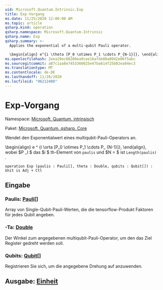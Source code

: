 ```yaml
---
uid: Microsoft.Quantum.Intrinsic.Exp
title: Exp-Vorgang
ms.date: 11/25/2020 12:00:00 AM
ms.topic: article
qsharp.kind: operation
qsharp.namespace: Microsoft.Quantum.Intrinsic
qsharp.name: Exp
qsharp.summary: >-
  Applies the exponential of a multi-qubit Pauli operator.

  \begin{align} e^{i \theta [P_0 \otimes P_1 \cdots P_{N-1}]}, \end{align} where $P_i$ is the $i$th element of `paulis`, and where $N = $`Length(paulis)`.
ms.openlocfilehash: 2eea29ec08260ea9cee1bafde80a0942e06f5abc
ms.sourcegitcommit: a87c1aa8e7453360025e47ba614f25b02ea84ec3
ms.translationtype: MT
ms.contentlocale: de-DE
ms.lasthandoff: 11/26/2020
ms.locfileid: "96212408"
---
```

# <a name="exp-operation"></a>Exp-Vorgang

Namespace: [Microsoft. Quantum. intrinsisch](xref:Microsoft.Quantum.Intrinsic)

Paket: [Microsoft. Quantum. qsharp. Core](https://nuget.org/packages/Microsoft.Quantum.QSharp.Core)


Wendet den Exponentialwert eines multiqubit-Pauli-Operators an.

\begin{align} e ^ {i \orta [P_0 \otimes P_1 \cdots P_ {N-1}]}, \end{align}, wobei $P _I $ das $i $ th-Element von `paulis` und $N = $ ist `Length(paulis)` .

```qsharp
operation Exp (paulis : Pauli[], theta : Double, qubits : Qubit[]) : Unit is Adj + Ctl
```


## <a name="input"></a>Eingabe

### <a name="paulis--pauli"></a>Paulis: [Pauli](xref:microsoft.quantum.lang-ref.pauli)[]

Array von Single-Qubit-Pauli-Werten, die die tensorflow-Produkt Faktoren für jedes Qubit angeben.


### <a name="theta--double"></a>-Ta: [Double](xref:microsoft.quantum.lang-ref.double)

Der Winkel zum angegebenen multiqubit-Pauli-Operator, um den das Ziel Register gedreht werden soll.


### <a name="qubits--qubit"></a>Qubits: [Qubit](xref:microsoft.quantum.lang-ref.qubit)[]

Registrieren Sie sich, um die angegebene Drehung auf anzuwenden.



## <a name="output--unit"></a>Ausgabe: [Einheit](xref:microsoft.quantum.lang-ref.unit)

